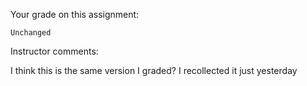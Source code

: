 Your grade on this assignment:

    Unchanged

Instructor comments:

I think this is the same version I graded?  I recollected it just yesterday